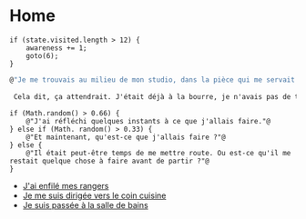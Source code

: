 Home
=====

```
if (state.visited.length > 12) {
	awareness += 1;
	goto(6);
}
```

```1
@"Je me trouvais au milieu de mon studio, dans la pièce qui me servait de chambre et de salon. L'endroit était en bordel, comme d'habitude : je ne suis pas franchement proprette. Des fringues traînaient par terre, des canettes vides s'accumulaient sur mon bureau, à côté de l'ordinateur, et le sol aurait eu besoin d'un bon coup de serpillière.
 
 Cela dit, ça attendrait. J'était déjà à la bourre, je n'avais pas de temps à perdre."@
```

```
if (Math.random() > 0.66) {
    @"J'ai réfléchi quelques instants à ce que j'allais faire."@
} else if (Math. random() > 0.33) {
    @"Et maintenant, qu'est-ce que j'allais faire ?"@
} else {
    @"Il était peut-être temps de me mettre route. Ou est-ce qu'il me restait quelque chose à faire avant de partir ?"@
}
```

* [J'ai enfilé mes rangers](rangers.md)
* [Je me suis dirigée vers le coin cuisine](cuisine.md)
* [Je suis passée à la salle de bains](sdb.md)

